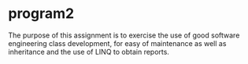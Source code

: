 # program2
 The purpose of this assignment is to exercise the use of good software engineering class development, for easy of maintenance as well as inheritance and the use of LINQ to obtain reports.
